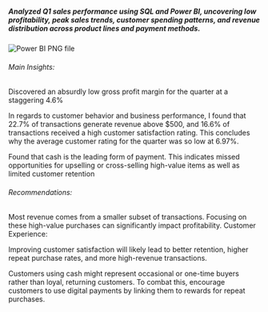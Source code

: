 <h5>Analyzed Q1 sales performance using SQL and Power BI, uncovering low profitability, peak sales trends, customer spending patterns, and revenue distribution across product lines and payment methods.</h5>

![Power BI PNG file](https://github.com/user-attachments/assets/63172b6f-fa39-40dc-beb2-bab004c42f0c)


<h6>Main Insights:</h6>

Discovered an absurdly low gross profit margin for the quarter at a staggering 4.6%

In regards to customer behavior and business performance, I found that 22.7% of transactions generate revenue above $500, and  16.6% of transactions received a high customer satisfaction rating. This concludes why the average customer rating for the quarter was so low at 6.97%.

Found that cash is the leading form of payment. This indicates missed opportunities for upselling or cross-selling high-value items as well as limited customer retention

<h6>Recommendations:</h6>
Most revenue comes from a smaller subset of transactions. Focusing on these high-value purchases can significantly impact profitability.
Customer Experience:

Improving customer satisfaction will likely lead to better retention, higher repeat purchase rates, and more high-revenue transactions.

Customers using cash might represent occasional or one-time buyers rather than loyal, returning customers. To combat this, encourage customers to use digital payments by linking them to rewards for repeat purchases.
